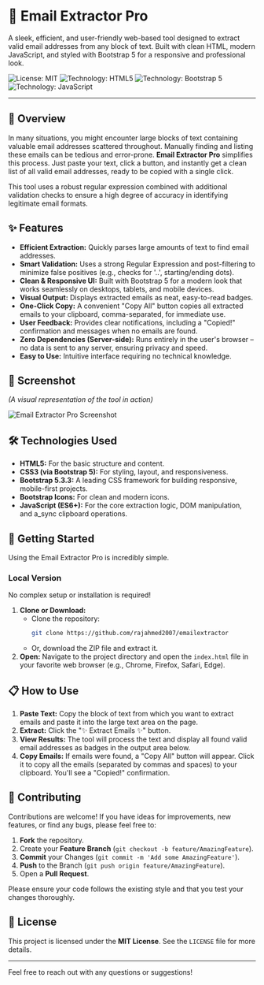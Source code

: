 # 📧 Email Extractor Pro

A sleek, efficient, and user-friendly web-based tool designed to extract valid email addresses from any block of text. Built with clean HTML, modern JavaScript, and styled with Bootstrap 5 for a responsive and professional look.

![License: MIT](https://img.shields.io/badge/License-MIT-blue.svg)
![Technology: HTML5](https://img.shields.io/badge/Technology-HTML5-orange.svg)
![Technology: Bootstrap 5](https://img.shields.io/badge/Technology-Bootstrap_5-purple.svg)
![Technology: JavaScript](https://img.shields.io/badge/Technology-JavaScript-yellow.svg)

---

## 🌟 Overview

In many situations, you might encounter large blocks of text containing valuable email addresses scattered throughout. Manually finding and listing these emails can be tedious and error-prone. **Email Extractor Pro** simplifies this process. Just paste your text, click a button, and instantly get a clean list of all valid email addresses, ready to be copied with a single click.

This tool uses a robust regular expression combined with additional validation checks to ensure a high degree of accuracy in identifying legitimate email formats.

## ✨ Features

* **Efficient Extraction:** Quickly parses large amounts of text to find email addresses.
* **Smart Validation:** Uses a strong Regular Expression and post-filtering to minimize false positives (e.g., checks for '..', starting/ending dots).
* **Clean & Responsive UI:** Built with Bootstrap 5 for a modern look that works seamlessly on desktops, tablets, and mobile devices.
* **Visual Output:** Displays extracted emails as neat, easy-to-read badges.
* **One-Click Copy:** A convenient "Copy All" button copies all extracted emails to your clipboard, comma-separated, for immediate use.
* **User Feedback:** Provides clear notifications, including a "Copied!" confirmation and messages when no emails are found.
* **Zero Dependencies (Server-side):** Runs entirely in the user's browser – no data is sent to any server, ensuring privacy and speed.
* **Easy to Use:** Intuitive interface requiring no technical knowledge.

## 📸 Screenshot

*(A visual representation of the tool in action)*

![Email Extractor Pro Screenshot](https://i.ibb.co/4nfvxyjv/image.png) 


## 🛠️ Technologies Used

* **HTML5:** For the basic structure and content.
* **CSS3 (via Bootstrap 5):** For styling, layout, and responsiveness.
* **Bootstrap 5.3.3:** A leading CSS framework for building responsive, mobile-first projects.
* **Bootstrap Icons:** For clean and modern icons.
* **JavaScript (ES6+):** For the core extraction logic, DOM manipulation, and a_sync clipboard operations.

## 🚀 Getting Started

Using the Email Extractor Pro is incredibly simple.

### Local Version

No complex setup or installation is required!

1.  **Clone or Download:**
    * Clone the repository:
        ```bash
        git clone https://github.com/rajahmed2007/emailextractor
        ```
    * Or, download the ZIP file and extract it.
2.  **Open:** Navigate to the project directory and open the `index.html` file in your favorite web browser (e.g., Chrome, Firefox, Safari, Edge).

## 📋 How to Use

1.  **Paste Text:** Copy the block of text from which you want to extract emails and paste it into the large text area on the page.
2.  **Extract:** Click the "✨ Extract Emails ✨" button.
3.  **View Results:** The tool will process the text and display all found valid email addresses as badges in the output area below.
4.  **Copy Emails:** If emails were found, a "Copy All" button will appear. Click it to copy all the emails (separated by commas and spaces) to your clipboard. You'll see a "Copied!" confirmation.

## 🤝 Contributing

Contributions are welcome! If you have ideas for improvements, new features, or find any bugs, please feel free to:

1.  **Fork** the repository.
2.  Create your **Feature Branch** (`git checkout -b feature/AmazingFeature`).
3.  **Commit** your Changes (`git commit -m 'Add some AmazingFeature'`).
4.  **Push** to the Branch (`git push origin feature/AmazingFeature`).
5.  Open a **Pull Request**.

Please ensure your code follows the existing style and that you test your changes thoroughly.

## 📄 License

This project is licensed under the **MIT License**. See the `LICENSE` file for more details.

---

Feel free to reach out with any questions or suggestions!